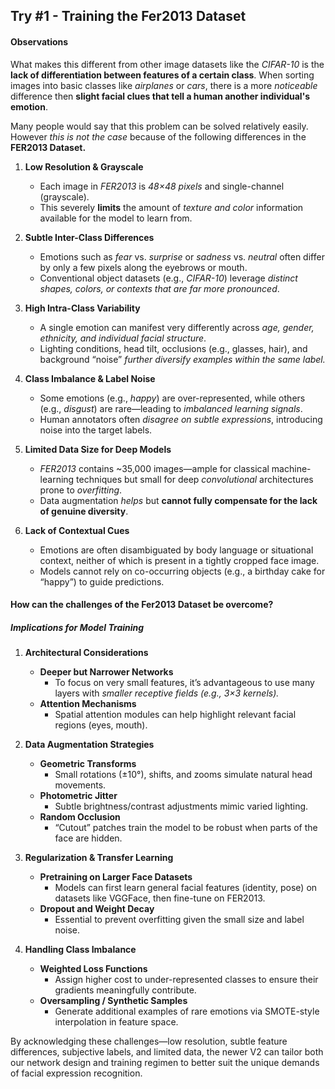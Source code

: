 ## Try #1 - Training the Fer2013 Dataset

#### Observations

What makes this different from other image datasets like the *CIFAR-10* is the **lack of differentiation between features of a certain class**. When sorting images into basic classes like *airplanes* or *cars*, there is a more *noticeable* difference then **slight facial clues that tell a human another individual's emotion**.

Many people would say that this problem can be solved relatively easily. However *this is not the case* because of the following differences in the **FER2013 Dataset.**

1. **Low Resolution & Grayscale**  
   - Each image in *FER2013* is *48×48 pixels* and single-channel (grayscale).  
   - This severely **limits** the amount of *texture and color* information available for the model to learn from.

2. **Subtle Inter-Class Differences**  
   - Emotions such as *fear* vs. *surprise* or *sadness* vs. *neutral* often differ by only a few pixels along the eyebrows or mouth.  
   - Conventional object datasets (e.g., *CIFAR-10*) leverage *distinct shapes, colors, or contexts that are far more pronounced*.

3. **High Intra-Class Variability**  
   - A single emotion can manifest very differently across *age, gender, ethnicity, and individual facial structure*.  
   - Lighting conditions, head tilt, occlusions (e.g., glasses, hair), and background “noise” *further diversify examples within the same label.*
  
4. **Class Imbalance & Label Noise**  
   - Some emotions (e.g., *happy*) are over-represented, while others (e.g., *disgust*) are rare—leading to *imbalanced learning signals*.  
   - Human annotators often *disagree on subtle expressions*, introducing noise into the target labels.

5. **Limited Data Size for Deep Models**  
    - *FER2013* contains ~35,000 images—ample for classical machine-learning techniques but small for deep *convolutional* architectures prone to *overfitting*.  
   - Data augmentation *helps* but **cannot fully compensate for the lack of genuine diversity**.

6. **Lack of Contextual Cues**  
   - Emotions are often disambiguated by body language or situational context, neither of which is present in a tightly cropped face image.  
   - Models cannot rely on co-occurring objects (e.g., a birthday cake for “happy”) to guide predictions.

#### How can the challenges of the Fer2013 Dataset be overcome?

##### Implications for Model Training

1. **Architectural Considerations**  
   - **Deeper but Narrower Networks**  
     - To focus on very small features, it’s advantageous to use many layers with *smaller receptive fields (e.g., 3×3 kernels).*
   - **Attention Mechanisms**  
     - Spatial attention modules can help highlight relevant facial regions (eyes, mouth).

2. **Data Augmentation Strategies**  
   - **Geometric Transforms**  
     - Small rotations (±10°), shifts, and zooms simulate natural head movements.  
   - **Photometric Jitter**  
     - Subtle brightness/contrast adjustments mimic varied lighting.  
   - **Random Occlusion**  
     - “Cutout” patches train the model to be robust when parts of the face are hidden.

3. **Regularization & Transfer Learning**  
   - **Pretraining on Larger Face Datasets**  
     - Models can first learn general facial features (identity, pose) on datasets like VGGFace, then fine-tune on FER2013.  
   - **Dropout and Weight Decay**  
     - Essential to prevent overfitting given the small size and label noise.

4. **Handling Class Imbalance**  
   - **Weighted Loss Functions**  
     - Assign higher cost to under-represented classes to ensure their gradients meaningfully contribute.  
   - **Oversampling / Synthetic Samples**  
     - Generate additional examples of rare emotions via SMOTE-style interpolation in feature space.

By acknowledging these challenges—low resolution, subtle feature differences, subjective labels, and limited data, the newer V2 can tailor both our network design and training regimen to better suit the unique demands of facial expression recognition. 

